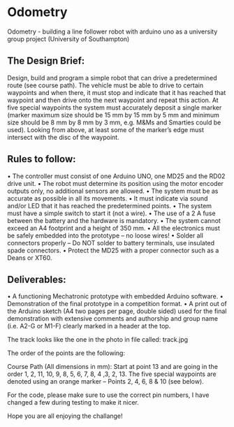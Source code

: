 # Odometry
Odometry -  building a line follower robot with arduino uno as a university group project (University of Southampton)


## The Design Brief:

Design, build and program a simple robot that can drive a predetermined route (see course path).
The vehicle must be able to drive to certain waypoints and when there, it must stop and indicate
that it has reached that waypoint and then drive onto the next waypoint and repeat this action.
At five special waypoints the system must accurately deposit a single marker (marker
maximum size should be 15 mm by 15 mm by 5 mm and minimum size should be 8 mm by 8 mm by
3 mm, e.g. M&Ms and Smarties could be used). Looking from above, at least some of the marker’s
edge must intersect with the disc of the waypoint.

## Rules to follow:

• The controller must consist of one Arduino UNO, one MD25 and the RD02 drive unit.
• The robot must determine its position using the motor encoder outputs only, no
  additional sensors are allowed.
• The system must be as accurate as possible in all its movements.
• It must indicate via sound and/or LED that it has reached the predetermined points.
• The system must have a simple switch to start it (not a wire).
• The use of a 2 A fuse between the battery and the hardware is mandatory.
• The system cannot exceed an A4 footprint and a height of 350 mm.
• All the electronics must be safely embedded into the prototype – no loose wires!
• Solder all connectors properly – Do NOT solder to battery terminals, use insulated
  spade connectors.
• Protect the MD25 with a proper connector such as a Deans or XT60.


## Deliverables:

• A functioning Mechatronic prototype with embedded Arduino software.
• Demonstration of the final prototype in a competition format.
• A print out of the Arduino sketch (A4 two pages per page, double sided) used for
  the final demonstration with extensive comments and authorship and group name
(i.e. A2-G or M1-F) clearly marked in a header at the top.

The track looks like the one in the photo in file called: track.jpg

The order of the points are the following:

Course Path (All dimensions in mm):
Start at point 13 and are going in the order 1, 2, 11, 10, 9, 8, 5, 6, 7, 8, 4 ,3, 2,
13. The five special waypoints are denoted using an orange marker – Points 2, 4, 6, 8 &
10 (see below).

For the code, please make sure to use the correct pin numbers, I have changed a few during testing to make it nicer.

Hope you are all enjoying the challange!
